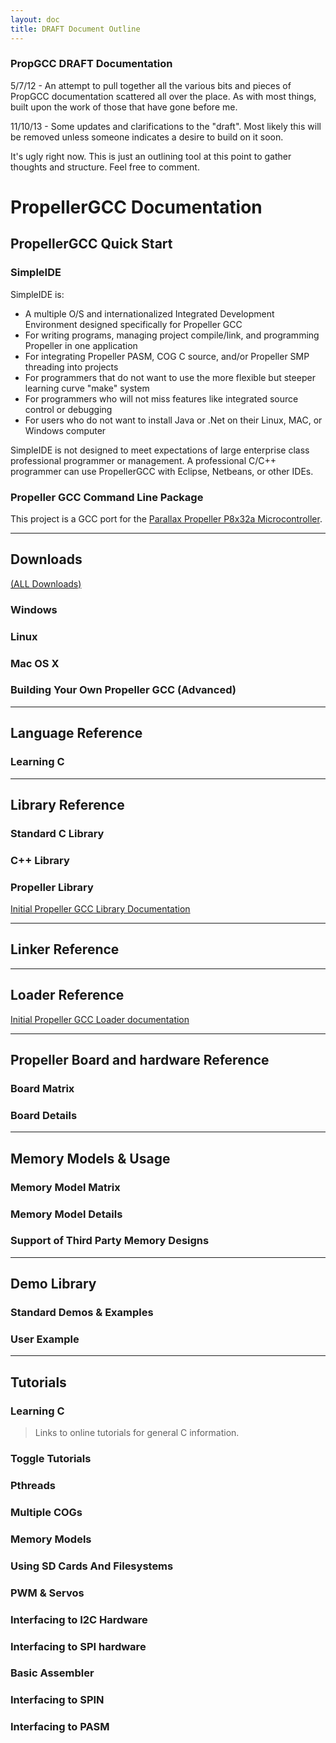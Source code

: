 ```yaml
---
layout: doc
title: DRAFT Document Outline
---
```


### PropGCC DRAFT Documentation

5/7/12 - An attempt to pull together all the various bits and pieces of
PropGCC documentation scattered all over the place. As with most things,
built upon the work of those that have gone before me.

11/10/13 - Some updates and clarifications to the "draft". Most likely
this will be removed unless someone indicates a desire to build on it
soon.

It's ugly right now. This is just an outlining tool at this point to
gather thoughts and structure. Feel free to comment.

PropellerGCC Documentation
==========================

PropellerGCC Quick Start
------------------------

### SimpleIDE

SimpleIDE is:

-   A multiple O/S and internationalized Integrated Development
    Environment designed specifically for Propeller GCC
-   For writing programs, managing project compile/link, and programming
    Propeller in one application
-   For integrating Propeller PASM, COG C source, and/or Propeller SMP
    threading into projects
-   For programmers that do not want to use the more flexible but
    steeper learning curve "make" system
-   For programmers who will not miss features like integrated source
    control or debugging
-   For users who do not want to install Java or .Net on their Linux,
    MAC, or Windows computer

SimpleIDE is not designed to meet expectations of large enterprise class
professional programmer or management. A professional C/C++ programmer
can use PropellerGCC with Eclipse, Netbeans, or other IDEs.

### Propeller GCC Command Line Package

This project is a GCC port for the [Parallax Propeller P8x32a
Microcontroller](http://www.parallax.com/PropellerChips/tabid/833/Default.aspx).

* * * * *

Downloads
---------

[(ALL Downloads)](http://code.google.com/p/propgcc/downloads/list)

### Windows

### Linux

### Mac OS X

### Building Your Own Propeller GCC (Advanced)

* * * * *

Language Reference
------------------

### Learning C

* * * * *

Library Reference
-----------------

### Standard C Library

### C++ Library

### Propeller Library

[Initial Propeller GCC Library Documentation](PropGccLibrary.md)

* * * * *

Linker Reference
----------------

* * * * *

Loader Reference
----------------

[Initial Propeller GCC Loader documentation](PropGccLoader.md)

* * * * *

Propeller Board and hardware Reference
--------------------------------------

### Board Matrix

### Board Details

* * * * *

Memory Models & Usage
---------------------

### Memory Model Matrix

### Memory Model Details

### Support of Third Party Memory Designs

* * * * *

Demo Library
------------

### Standard Demos & Examples

### User Example

* * * * *

Tutorials
---------

### Learning C

> Links to online tutorials for general C information.

### Toggle Tutorials

### Pthreads

### Multiple COGs

### Memory Models

### Using SD Cards And Filesystems

### PWM & Servos

### Interfacing to I2C Hardware

### Interfacing to SPI hardware

### Basic Assembler

### Interfacing to SPIN

### Interfacing to PASM
